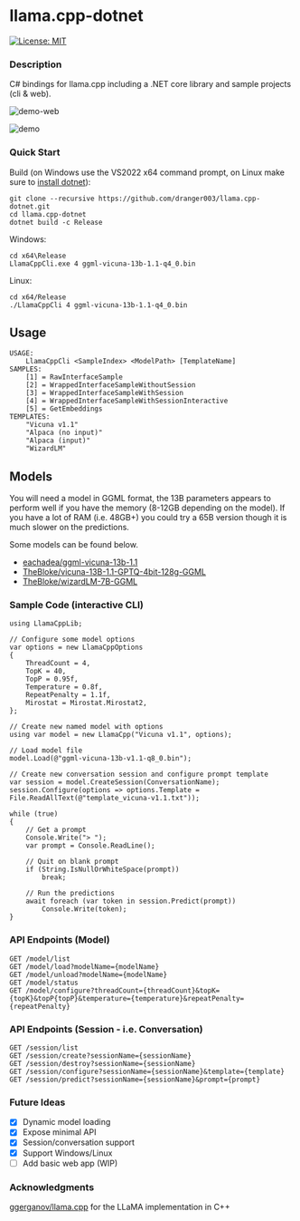 # llama.cpp-dotnet

[![License: MIT](https://img.shields.io/badge/License-MIT-yellow.svg)](https://opensource.org/licenses/MIT)

### Description

C# bindings for llama.cpp including a .NET core library and sample projects (cli & web).

![demo-web](https://user-images.githubusercontent.com/1760549/233868319-59dda027-4279-462f-9233-2825856cded9.gif)

![demo](https://user-images.githubusercontent.com/1760549/233812516-e1504362-8379-4c20-baef-763ffacf8ef1.gif)

### Quick Start

Build (on Windows use the VS2022 x64 command prompt, on Linux make sure to [install dotnet](https://learn.microsoft.com/en-us/dotnet/core/install/linux)):
```
git clone --recursive https://github.com/dranger003/llama.cpp-dotnet.git
cd llama.cpp-dotnet
dotnet build -c Release
```

Windows:
```
cd x64\Release
LlamaCppCli.exe 4 ggml-vicuna-13b-1.1-q4_0.bin
```

Linux:
```
cd x64/Release
./LlamaCppCli 4 ggml-vicuna-13b-1.1-q4_0.bin
```

## Usage
```
USAGE:
    LlamaCppCli <SampleIndex> <ModelPath> [TemplateName]
SAMPLES:
    [1] = RawInterfaceSample
    [2] = WrappedInterfaceSampleWithoutSession
    [3] = WrappedInterfaceSampleWithSession
    [4] = WrappedInterfaceSampleWithSessionInteractive
    [5] = GetEmbeddings
TEMPLATES:
    "Vicuna v1.1"
    "Alpaca (no input)"
    "Alpaca (input)"
    "WizardLM"
```

## Models

You will need a model in GGML format, the 13B parameters appears to perform well if you have the memory (8-12GB depending on the model).
If you have a lot of RAM (i.e. 48GB+) you could try a 65B version though it is much slower on the predictions.

Some models can be found below.

- [eachadea/ggml-vicuna-13b-1.1](https://huggingface.co/eachadea/ggml-vicuna-13b-1.1/tree/main)
- [TheBloke/vicuna-13B-1.1-GPTQ-4bit-128g-GGML](https://huggingface.co/TheBloke/vicuna-13B-1.1-GPTQ-4bit-128g-GGML/tree/main)
- [TheBloke/wizardLM-7B-GGML](https://huggingface.co/TheBloke/wizardLM-7B-GGML)

### Sample Code (interactive CLI)
```
using LlamaCppLib;

// Configure some model options
var options = new LlamaCppOptions
{
    ThreadCount = 4,
    TopK = 40,
    TopP = 0.95f,
    Temperature = 0.8f,
    RepeatPenalty = 1.1f,
    Mirostat = Mirostat.Mirostat2,
};

// Create new named model with options
using var model = new LlamaCpp("Vicuna v1.1", options);

// Load model file
model.Load(@"ggml-vicuna-13b-v1.1-q8_0.bin");

// Create new conversation session and configure prompt template
var session = model.CreateSession(ConversationName);
session.Configure(options => options.Template = File.ReadAllText(@"template_vicuna-v1.1.txt"));

while (true)
{
    // Get a prompt
    Console.Write("> ");
    var prompt = Console.ReadLine();

    // Quit on blank prompt
    if (String.IsNullOrWhiteSpace(prompt))
        break;

    // Run the predictions
    await foreach (var token in session.Predict(prompt))
        Console.Write(token);
}
```

### API Endpoints (Model)
```
GET /model/list
GET /model/load?modelName={modelName}
GET /model/unload?modelName={modelName}
GET /model/status
GET /model/configure?threadCount={threadCount}&topK={topK}&topP{topP}&temperature={temperature}&repeatPenalty={repeatPenalty}
```

### API Endpoints (Session - i.e. Conversation)
```
GET /session/list
GET /session/create?sessionName={sessionName}
GET /session/destroy?sessionName={sessionName}
GET /session/configure?sessionName={sessionName}&template={template}
GET /session/predict?sessionName={sessionName}&prompt={prompt}
```

### Future Ideas

- [X] Dynamic model loading
- [X] Expose minimal API
- [X] Session/conversation support
- [X] Support Windows/Linux
- [ ] Add basic web app (WIP)

### Acknowledgments
[ggerganov/llama.cpp](https://github.com/ggerganov/llama.cpp) for the LLaMA implementation in C++
